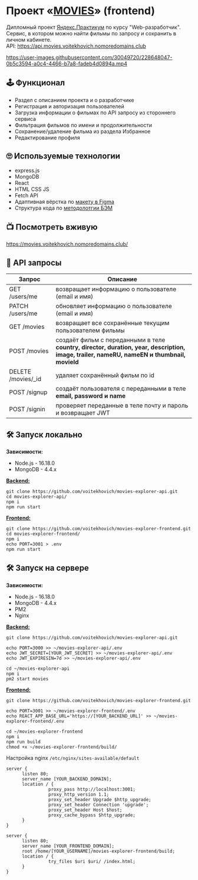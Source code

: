 # Проект «[MOVIES](https://movies.voitekhovich.nomoredomains.club/)» (frontend)

Дипломный проект [Яндекс.Практикум](https://practicum.yandex.ru/) по курсу "Web-разработчик".\
Сервис, в котором можно найти фильмы по запросу и сохранить в личном кабинете.\
API: https://api.movies.voitekhovich.nomoredomains.club

https://user-images.githubusercontent.com/30049720/228648047-0b5c3594-a0c4-4466-b7a8-fadeb4d0894a.mp4

## 🕹 Функционал

* Раздел с описанием проекта и о разработчике
* Регистрация и авторизация пользователей
* Загрузка информации о фильмах по API запросу из стороннего сервиса
* Фильтрация фильмов по имени и продолжительности
* Сохранение/удаление фильма из раздела Избранное
* Редактирование профиля

## 🙄 Используемые технологии

* express.js
* MongoDB
* React
* HTML CSS JS
* Fetch API
* Адаптивная вёрстка по [макету в Figma](https://disk.yandex.ru/d/3kZ7wbwTR-twVg)
* Структура кода по [методолотгии БЭМ](https://ru.bem.info/methodology/)

## 📺 Посмотреть вживую
https://movies.voitekhovich.nomoredomains.club/

## 👾 API запросы

| Запрос | Описание |
|--|--|
| GET /users/me | возвращает информацию о пользователе (email и имя) |
| PATCH /users/me | обновляет информацию о пользователе (email и имя) |
| GET /movies | возвращает все сохранённые текущим  пользователем фильмы |
| POST /movies | создаёт фильм с переданными в теле <br> **country, director, duration, year, description, image, trailer, nameRU, nameEN и thumbnail, movieId** |
| DELETE /movies/\_id | удаляет сохранённый фильм по id |
| POST /signup | создаёт пользователя с переданными в теле <br> **email, password и name** |
| POST /signin | проверяет переданные в теле почту и пароль и возвращает JWT |

## 🛠 Запуск локально

**Зависимости:**
* Node.js - 16.18.0
* MongoDB - 4.4.x

**[Backend:](https://github.com/voitekhovich/movies-explorer-api)**
```
git clone https://github.com/voitekhovich/movies-explorer-api.git
cd movies-explorer-api/
npm i
npm run start
```

**[Frontend:](https://github.com/voitekhovich/movies-explorer-frontend)**
```
git clone https://github.com/voitekhovich/movies-explorer-frontend.git
cd movies-explorer-frontend/
npm i
echo PORT=3001 > .env
npm run start
```

## 🛠 Запуск на сервере

**Зависимости:**
* Node.js - 16.18.0
* MongoDB - 4.4.x
* PM2
* Nginx

**[Backend:](https://github.com/voitekhovich/movies-explorer-api)**
```
git clone https://github.com/voitekhovich/movies-explorer-api.git

echo PORT=3000 >> ~/movies-explorer-api/.env
echo JWT_SECRET=[YOUR_JWT_SECRET] >> ~/movies-explorer-api/.env
echo JWT_EXPIRESIN=7d >> ~/movies-explorer-api/.env

cd ~/movies-explorer-api
npm i
pm2 start movies
```
**[Frontend:](https://github.com/voitekhovich/movies-explorer-frontend)**
```
git clone https://github.com/voitekhovich/movies-explorer-frontend.git

echo PORT=3001 >> ~/movies-explorer-frontend/.env
echo REACT_APP_BASE_URL='https://[YOUR_BACKEND_URL]' >> ~/movies-explorer-frontend/.env

cd ~/movies-explorer-frontend
npm i
npm run build
chmod +x ~/movies-explorer-frontend/build/
```
Настройка nginx `/etc/nginx/sites-available/default`
```
server {
      listen 80;
      server_name [YOUR_BACKEND_DOMAIN];
      location / {
                proxy_pass http://localhost:3001;
                proxy_http_version 1.1;
                proxy_set_header Upgrade $http_upgrade;
                proxy_set_header Connection 'upgrade';
                proxy_set_header Host $host;
                proxy_cache_bypass $http_upgrade;
      }
}

server {
      listen 80;
      server_name [YOUR_FRONTEND_DOMAIN];
      root /home/[YOUR_USERNAME]/movies-explorer-frontend/build;
      location / {
                try_files $uri $uri/ /index.html;
      }
}
```
